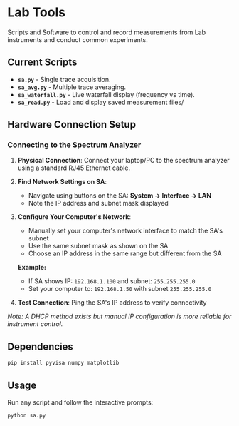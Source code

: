 # Lab Tools

Scripts and Software to control and record measurements from Lab instruments and conduct common experiments.

## Current Scripts

- **`sa.py`** - Single trace acquisition.
- **`sa_avg.py`** - Multiple trace averaging.
- **`sa_waterfall.py`** - Live waterfall display (frequency vs time).
- **`sa_read.py`** - Load and display saved measurement files/

## Hardware Connection Setup

### Connecting to the Spectrum Analyzer

1. **Physical Connection**: Connect your laptop/PC to the spectrum analyzer using a standard RJ45 Ethernet cable.

2. **Find Network Settings on SA**:
   - Navigate using buttons on the SA: **System → Interface → LAN**
   - Note the IP address and subnet mask displayed

3. **Configure Your Computer's Network**:
   - Manually set your computer's network interface to match the SA's subnet
   - Use the same subnet mask as shown on the SA
   - Choose an IP address in the same range but different from the SA
  
   **Example:**
   - If SA shows IP: `192.168.1.100` and subnet: `255.255.255.0`
   - Set your computer to: `192.168.1.50` with subnet `255.255.255.0`

4. **Test Connection**: Ping the SA's IP address to verify connectivity

*Note: A DHCP method exists but manual IP configuration is more reliable for instrument control.*

## Dependencies

```bash
pip install pyvisa numpy matplotlib
```

## Usage

Run any script and follow the interactive prompts:

```bash
python sa.py
```
